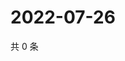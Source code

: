 # 2022-07-26

共 0 条

<!-- BEGIN WEIBO -->
<!-- 最后更新时间 Tue Jul 26 2022 02:02:27 GMT+0800 (China Standard Time) -->

<!-- END WEIBO -->
